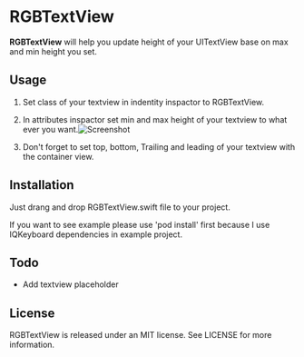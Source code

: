 # RGBTextView

**RGBTextView** will help you update height of your UITextView base on max and min height you set.

## Usage

1. Set class of your textview in indentity inspactor to RGBTextView.

2. In attributes inspactor set min and max height of your textview to what ever you want.![Screenshot](http://i1081.photobucket.com/albums/j357/gooddymail/Screen%20Shot%202559-07-11%20at%2012.05.46%20PM_1.png)

3. Don't forget to set top, bottom, Trailing and leading of your textview with the container view.


## Installation

Just drang and drop RGBTextView.swift file to your project.

If you want to see example please use 'pod install' first because I use IQKeyboard dependencies in example project.

## Todo

- Add textview placeholder

## License

RGBTextView is released under an MIT license. See LICENSE for more information.